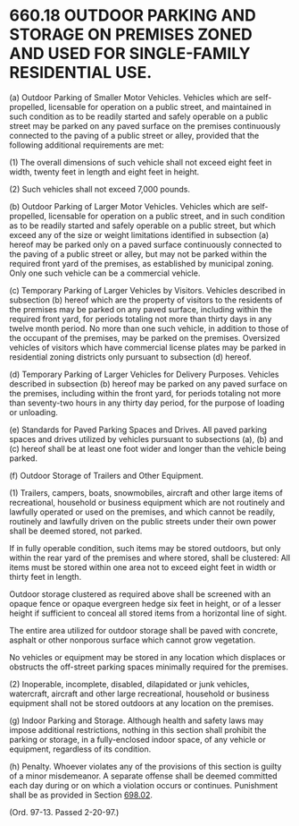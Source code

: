 660.18 OUTDOOR PARKING AND STORAGE ON PREMISES ZONED AND USED FOR SINGLE-FAMILY RESIDENTIAL USE.
================================================================================================

​(a) Outdoor Parking of Smaller Motor Vehicles. Vehicles which are
self-propelled, licensable for operation on a public street, and
maintained in such condition as to be readily started and safely
operable on a public street may be parked on any paved surface on the
premises continuously connected to the paving of a public street or
alley, provided that the following additional requirements are met:

​(1) The overall dimensions of such vehicle shall not exceed eight feet
in width, twenty feet in length and eight feet in height.

​(2) Such vehicles shall not exceed 7,000 pounds.

​(b) Outdoor Parking of Larger Motor Vehicles. Vehicles which are
self-propelled, licensable for operation on a public street, and in such
condition as to be readily started and safely operable on a public
street, but which exceed any of the size or weight limitations
identified in subsection (a) hereof may be parked only on a paved
surface continuously connected to the paving of a public street or
alley, but may not be parked within the required front yard of the
premises, as established by municipal zoning. Only one such vehicle can
be a commercial vehicle.

​(c) Temporary Parking of Larger Vehicles by Visitors. Vehicles
described in subsection (b) hereof which are the property of visitors to
the residents of the premises may be parked on any paved surface,
including within the required front yard, for periods totaling not more
than thirty days in any twelve month period. No more than one such
vehicle, in addition to those of the occupant of the premises, may be
parked on the premises. Oversized vehicles of visitors which have
commercial license plates may be parked in residential zoning districts
only pursuant to subsection (d) hereof.

​(d) Temporary Parking of Larger Vehicles for Delivery Purposes.
Vehicles described in subsection (b) hereof may be parked on any paved
surface on the premises, including within the front yard, for periods
totaling not more than seventy-two hours in any thirty day period, for
the purpose of loading or unloading.

​(e) Standards for Paved Parking Spaces and Drives. All paved parking
spaces and drives utilized by vehicles pursuant to subsections (a), (b)
and (c) hereof shall be at least one foot wider and longer than the
vehicle being parked.

​(f) Outdoor Storage of Trailers and Other Equipment.

​(1) Trailers, campers, boats, snowmobiles, aircraft and other large
items of recreational, household or business equipment which are not
routinely and lawfully operated or used on the premises, and which
cannot be readily, routinely and lawfully driven on the public streets
under their own power shall be deemed stored, not parked.

If in fully operable condition, such items may be stored outdoors, but
only within the rear yard of the premises and where stored, shall be
clustered: All items must be stored within one area not to exceed eight
feet in width or thirty feet in length.

Outdoor storage clustered as required above shall be screened with an
opaque fence or opaque evergreen hedge six feet in height, or of a
lesser height if sufficient to conceal all stored items from a
horizontal line of sight.

The entire area utilized for outdoor storage shall be paved with
concrete, asphalt or other nonporous surface which cannot grow
vegetation.

No vehicles or equipment may be stored in any location which displaces
or obstructs the off-street parking spaces minimally required for the
premises.

​(2) Inoperable, incomplete, disabled, dilapidated or junk vehicles,
watercraft, aircraft and other large recreational, household or business
equipment shall not be stored outdoors at any location on the premises.

​(g) Indoor Parking and Storage. Although health and safety laws may
impose additional restrictions, nothing in this section shall prohibit
the parking or storage, in a fully-enclosed indoor space, of any vehicle
or equipment, regardless of its condition.

​(h) Penalty. Whoever violates any of the provisions of this section is
guilty of a minor misdemeanor. A separate offense shall be deemed
committed each day during or on which a violation occurs or continues.
Punishment shall be as provided in Section [698.02](38e2f631.html).

(Ord. 97-13. Passed 2-20-97.)
